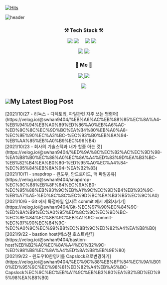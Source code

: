 [![Hits](https://hits.seeyoufarm.com/api/count/incr/badge.svg?url=https%3A%2F%2Fgithub.com%2Fswhan9404&count_bg=%2379C83D&title_bg=%23555555&icon=&icon_color=%23E7E7E7&title=hits&edge_flat=false)](https://hits.seeyoufarm.com)           

![header](https://capsule-render.vercel.app/api?type=waving&color=gradient&section=header&text=%20몰입하는개발자,한승운입니다👋%20&height=250&fontSize=50&animation=twinkling)


<h3 align="center">⚒️ Tech Stack ⚒️</h3>
<p align="center">
  <img src="https://img.shields.io/badge/Java-palegoldenrod?style=flat-square&logo=Java&logoColor=red"/>
  <img src="https://img.shields.io/badge/Spring-white?style=flat-square&logo=Spring&logoColor=white&color=6DB33F"/> &nbsp &nbsp 
  
  <img src="https://img.shields.io/badge/Python-3766AB?style=flat-square&logo=Python&logoColor=white"/>
  <img src="https://img.shields.io/badge/Django-092E20?style=flat-square&logo=Django&logoColor=white"/>&nbsp &nbsp 
</p>  
<p align="center">
  <img src="https://img.shields.io/badge/Javascript-ffb13b?style=flat-square&logo=javascript&logoColor=white"/>
  <img src="https://img.shields.io/badge/Vue.js-4FC08D?style=flat-square&logo=Vue.js&logoColor=white"/>
  
</p>


<h3 align="center"> 🍒 Me 🍒 </h3>
<p align="center">
  <a href="https://velog.io/@swhan9404/series">
    <img src="https://img.shields.io/badge/Tech%20Blog-11B48A?style=flat-square&logo=Vimeo&logoColor=white&link=https://velog.io/@swhan9404/series"/>
  </a>
<!--   <a href="https://www.notion.so/419b1896ac1f46c28e7b2f78a33e3d9b">
    <img src="https://img.shields.io/badge/%ED%8F%AC%ED%8A%B8%ED%8F%B4%EB%A6%AC%EC%98%A4-000000?style=flat-square&logo=Notion&logoColor=white&link=https://www.notion.so/419b1896ac1f46c28e7b2f78a33e3d9b"/>
  </a> -->
  <a href="mailto:gardener9404@gmail.com">
    <img src="https://img.shields.io/badge/Gmail-d14836?style=flat-square&logo=Gmail&logoColor=white&link=gardener9404@gmail.com"/>
  </a>

</p>



<!--
[![Top Langs](https://github-readme-stats.vercel.app/api/top-langs/?username=swhan9404&layout=compact&theme=dracula)](https://github.com/metleeha)
[![Anurag's GitHub stats](https://github-readme-stats.vercel.app/api?username=swhan9404)](https://github.com/anuraghazra/github-readme-stats)
[![Solved.ac
프로필](http://mazassumnida.wtf/api/v2/generate_badge?boj=swhan9404)](https://solved.ac/swhan9404)
-->
<p align="center">
  <a href="https://github.com/devxb/CommitCombo/">
    <img src="http://commitcombo.com/get?user=swhan9404&theme=DeepOcean-mini"/>
  </a>
</p>


<h2><img src="https://img.shields.io/badge/Tech%20Blog-11B48A?style=flat-square&logo=Vimeo&logoColor=white&link=https://velog.io/@swhan9404/series"/>My Latest Blog Post</h2> 
[2021/10/27 - 리눅스 - 디렉토리, 파일관련 자주 쓰는 명령어](https://velog.io/@swhan9404/%EB%A6%AC%EB%88%85%EC%8A%A4-%EB%94%94%EB%A0%89%ED%86%A0%EB%A6%AC-%ED%8C%8C%EC%9D%BC%EA%B4%80%EB%A0%A8-%EC%9E%90%EC%A3%BC-%EC%93%B0%EB%8A%94-%EB%AA%85%EB%A0%B9%EC%96%B4) <br>
[2021/10/23 - 회사의 기술스택과 내가 할줄 아는 것](https://velog.io/@swhan9404/%ED%9A%8C%EC%82%AC%EC%9D%98-%EA%B8%B0%EC%88%A0%EC%8A%A4%ED%83%9D%EA%B3%BC-%EB%82%B4%EA%B0%80-%ED%95%A0%EC%A4%84-%EC%95%84%EB%8A%94-%EA%B2%83) <br>
[2021/10/11 - snapdrop - 윈도우, 안드로이드, 맥 파일공유](https://velog.io/@swhan9404/snapdrop-%EC%9C%88%EB%8F%84%EC%9A%B0-%EC%95%88%EB%93%9C%EB%A1%9C%EC%9D%B4%EB%93%9C-%EB%A7%A5-%ED%8C%8C%EC%9D%BC%EA%B3%B5%EC%9C%A0) <br>
[2021/10/6 - Git 에서 특정파일 임시로 commit 에서 제외시키기](https://velog.io/@swhan9404/Git-%EC%97%90%EC%84%9C-%ED%8A%B9%EC%A0%95%ED%8C%8C%EC%9D%BC-%EC%9E%84%EC%8B%9C%EB%A1%9C-commit-%EC%97%90%EC%84%9C-%EC%A0%9C%EC%99%B8%EC%8B%9C%ED%82%A4%EA%B8%B0) <br>
[2021/9/22 - bastion host(베스천 호스트)란?](https://velog.io/@swhan9404/bastion-host%EB%B2%A0%EC%8A%A4%EC%B2%9C-%ED%98%B8%EC%8A%A4%ED%8A%B8%EB%9E%80) <br>
[2021/9/22 - 윈도우10한영키를 Capslock으로변경하기](https://velog.io/@swhan9404/%EC%9C%88%EB%8F%84%EC%9A%B010%ED%95%9C%EC%98%81%ED%82%A4%EB%A5%BC-Capslock%EC%9C%BC%EB%A1%9C%EB%B3%80%EA%B2%BD%ED%95%98%EA%B8%B0) <br>
